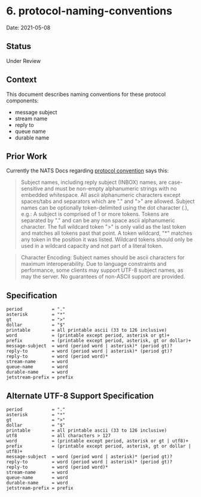 # 6. protocol-naming-conventions

Date: 2021-05-08

## Status

Under Review

## Context

This document describes naming conventions for these protocol components:

* message subject
* stream name
* reply to
* queue name
* durable name

## Prior Work

Currently the NATS Docs regarding [protocol convention](https://docs.nats.io/nats-protocol/nats-protocol#protocol-conventions) says this:

> Subject names, including reply subject (INBOX) names, are case-sensitive and must be non-empty alphanumeric strings with no embedded whitespace. All ascii alphanumeric characters except spaces/tabs and separators which are "." and ">" are allowed. Subject names can be optionally token-delimited using the dot character (.), e.g.:
A subject is comprised of 1 or more tokens. Tokens are separated by "." and can be any non space ascii alphanumeric character. The full wildcard token ">" is only valid as the last token and matches all tokens past that point. A token wildcard, "*" matches any token in the position it was listed. Wildcard tokens should only be used in a wildcard capacity and not part of a literal token.

> Character Encoding: Subject names should be ascii characters for maximum interoperability. Due to language constraints and performance, some clients may support UTF-8 subject names, as may the server. No guarantees of non-ASCII support are provided.

## Specification

```
period           = "."
asterisk         = "*"
gt               = ">"
dollar           = "$"
printable        = all printable ascii (33 to 126 inclusive)
word             = (printable except period, asterisk or gt)+
prefix           = (printable except period, asterisk, gt or dollar)+
message-subject  = word (period word | asterisk)* (period gt)?
reply-to         = word (period word | asterisk)* (period gt)?
reply-to         = word (period word)*
stream-name      = word
queue-name       = word
durable-name     = word
jetstream-prefix = prefix
```

## Alternate UTF-8 Support Specification

```
period           = "."
asterisk         = "*"
gt               = ">"
dollar           = "$"
printable        = all printable ascii (33 to 126 inclusive)
utf8             = all characters > 127
word             = (printable except period, asterisk or gt | utf8)+
prefix           = (printable except period, asterisk, gt or dollar | utf8)+
message-subject  = word (period word | asterisk)* (period gt)?
reply-to         = word (period word | asterisk)* (period gt)?
reply-to         = word (period word)*
stream-name      = word
queue-name       = word
durable-name     = word
jetstream-prefix = prefix
```
